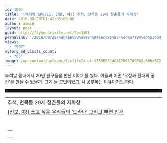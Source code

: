```yaml
---
id: 1801
title: '[레디앙 &#8211; 진보, 야!] 추석, 면목동 29세 청춘들의 자화상'
date: 2010-09-28T01:41:05+00:00
author: admin
layout: post
guid: http://flyhendrixfly.net/?p=1801
permalink: '/2010/09/28/%eb%a0%88%eb%94%94%ec%95%99-%ec%a7%84%eb%b3%b4-%ec%95%bc-%ec%b6%94%ec%84%9d-%eb%a9%b4%eb%aa%a9%eb%8f%99-29%ec%84%b8-%ec%b2%ad%ec%b6%98%eb%93%a4%ec%9d%98-%ec%9e%90%ed%99%94%ec%83%81/'
views:
  - "507"
mytory_md_visits_count:
  - "65"
image: /wp-content/uploads/1/cfile25.uf.1759E0314CA17D617A9EA3-500x372.gif
---
```

추석날 동네에서 20년 친구들을 만난 이야기를 썼다. 이들과 어떤 &#8216;우정과 환대의 공간&#8217;을 만들 수 있을까. 그게 늘 고민이었고, 내 공부하는 이유이기도 하다.

<div>
  <hr style="border-style: solid none; border-color: black; border-width: 1px 0px 3px; height: 7px; display: block;" />
</div>



<table width="600" border="0" cellpadding="3" cellspacing="0">
  <tr>
    <td class="view_t">
      추석, 면목동 29세 청춘들의 자화상
    </td>
  </tr>
  
  <tr>
    <td class="view_sub_t">
      <a title="[http://www.redian.org/news/articleView.html?idxno=20021]로 이동합니다." target="_blank" href="http://www.redian.org/news/articleView.html?idxno=20021">[진보, 야!] 쓰고 싶은 우리들의 &#8216;드라마&#8217; 그리고 뿌연 안개</a>
    </td>
  </tr>
  
  <tr>
    <td height="5">
    </td>
  </tr>
  
  <tr>
    <td align="left">
    </td>
  </tr>
  
  <tr>
    <td height="15">
    </td>
  </tr>
  
  <tr>
    <td class="view_r" id="articleBody">
      <table align="right" border="0" cellpadding="5" cellspacing="0">
        <tr>
          <td>
            <p>
              </td> </tr> </tbody> </table> 
              
              <p>
                추석 당일, 29살 동네 친구들과 술자리를 가졌다. 예전 같으면 결혼할 나이지만 다들 변변찮게 살고 있기 때문에 부모의 고향에 내려가는 일이 쉽지는 않다.
              </p>
              
              <p>
                <strong>간만에 만들어진 술자리</strong>
              </p>
              
              <p>
                가장 가방끈이 길어서 가장 출세할 것 같았지만 여전히 돈도 안 되는 대학원에서 공부하고 있는 나. 전문대에서 미용을 전공으로<br /> 배웠으나 신용대출 업체에 다니는 S. 전문대에서 부동산학과를 나와서 ‘프로젝트 부동산’에 2년 다니다가 땅을 못 팔아서 부동산<br /> 감정평가사를 준비하고 있는 B.
              </p>
              
              <p>
                학교에서 가장 노래를 잘 부르고 춤을 잘 추어서 연예인이 많이 다닌다는 4년제 대학의 연극영화과로 갔으나 이미 데뷔시기를<br /> 놓쳐서 B와 함께 부동산 감정평가사를 준비하고 있는 C. 가장 철이 일찍 들어 고등학교만 졸업하고 곧바로 컴퓨터 업체에 취직한<br /> J. 모두다 돈에 주렸고, 술에 주린 상태였다.
              </p>
              
              <p>
                한 사람 당 만 원씩 모아서 맥주 한 잔을 하려고 해도 생각보다 쉽지 않을 때가 많았다. 그나마 이번 추석에는 전문대<br /> 컴퓨터공학과를 나와 ‘굴지의 대기업’의 지방 공장에 들어가서 결혼도 하고 한 아이의 아빠가 된 L이 집으로 올라와서 자리가 마련된<br /> 것이었다.
              </p>
              
              <p>
                7개월 된 L의 딸내미 재롱에 녀석들은 굉장히 신기해했다. 뛰듯이 빠르게 기어 다니는 아이가 온 집안을 휘젓고 다니는 통에<br /> 정신이 없었지만 모두는 한 번씩 아기를 안아보자면서 담배에 절은 얼굴을 비비대다가, 뽀뽀하려고 하다가 L의 아내에게 혼이 나곤<br /> 한다. 하여간 아기는 좋아하는 것 같으니 혼기가 찼는지도 모르겠다.
              </p>
              
              <p>
                L의 부모는 술상을 봐주셨다. 소시지와 햄, 게맛살 부침(물론 이것들은 제사상에 올라갔을 것이다), 오징어와 새우에 튀김옷을<br /> 입힌 탕수오징어와 탕수새우. 맥주 페트 몇 개를 마시다가, 소주를 좀 마시고, 조금 지나니까 제사상에 올라갔던 인삼주 비슷한<br /> 것이 상에 올라온다. 어른 대접 받는다고 서로 좋아한다.
              </p>
              
              <p>
                술이 떨어지자 나는 집으로 부리나케 달려가서 지난번에 누군가에게 선물로 받았던 양주 한 병을 가져왔다. 양주가 간당간당하자<br /> L은 선심 쓴다며 맥주 페트 몇 개를 더 사왔고, 안주가 떨어질 때가 되면 B가 쏜다며 보쌈을 시키고, 조금 지나 또 안주가<br /> 떨어지자 그나마 월급을 받는 S가 치킨을 시켰다.
              </p>
              
              <p>
                <strong>우리들의 안주 거리</strong>
              </p>
              
              <p>
                저녁 6시에 시작된 술자리는 점점 무르익고, 이미 저녁을 지나 밤을 경유해 새벽으로 향하고 있었다. 우리의 안주거리 소재는 이런 거였다.
              </p>
              
              <p>
                S는 가장 가방끈이 기니까 뭐든 알거라며 나에게 ‘중국어 학원’을 추천해달라고 했다. 나는 중국어를 배운 적이 없어서<br /> 모르겠다고 하자, S는 “네가 모르면 누가 알아. 씨발놈아!”라며 욕을 한다. 그러더니 S는 요즘 신용대출 회사에서 수금이 잘 안<br /> 되어서 언제 잘릴 지도 모르고, 이래가지고 어디 결혼이나 할 수 있을지, 도대체 전망이 안 보인다며 하소연을 한다.
              </p>
              
              <p>
                중국에 여자 친구의 삼촌이 있는데, 가서 중국어 면접이라도 어떻게 대충&nbsp;보면 월급이야 여기보다는 더 받을 수 있을 거라고<br /> 한다. 그러면 결혼도 할 수 있을 것 같다고 이야기한다. 나는 언젠가 보았던 중국에서 늦깎이로 진출했던 한국 기업들이 쥐도 새도<br /> 모르게 야반도주하고 있다는 기사가 떠오르지만, 아무 말도 하지 않는다. 회사가 강남이니 근처에 있는 학원을 물어봐주마, 하고<br /> 이야기는 멈춘다. 담배 한 개비가 타올랐다가 스러진다.
              </p>
              
              <p>
                B는 독서실 총무를 하면서 PC방 알바도 한다. 나는 PC방 알바는 그만하고 시험 볼 때까지는 독서실 총무만 하면서 공부할<br /> 시간을 늘리라고 말했다. B는 그러면 생활비가 안 빠진다며 집에서 안 그래도 임용고시 준비하는 누나 때문에 돈을 타서 쓸 수가<br /> 없다고 말한다.
              </p>
              
              <p>
                PC방에서 하루 6시간 일하고, 독서실 총무 보면서 이래저래 시달리면서 공부하면 지금 대학에서 1~2학년 때 공인중개사<br /> 따고, 3~4학년 때 감정평가사 준비하면서 따는, 파릇파릇한 애들을 따라잡을 수 없다고 말하려다가, 그냥 소주 한 잔을<br /> ‘짠’하면서 “그래. 씨발. 열심히 하면 되는 거지.”하고 말았다.
              </p>
              
              <p>
                <strong>친구가 아직 졸업을 못한 이유</strong>
              </p>
              
              <p>
                옆에 있던 같이 준비하는 C는 추석 대목에 대형 마트에서 월급 ‘따블’로 쳐준다고 알바하고 돌아와서인지 온 지 얼마 되지<br /> 못해 뻗어버린다. 생각해보면 C가 졸업을 아직 못하고 있는 이유도 감정평가사 준비 때문이 아니라 알바로 학비를 메우다보니 그랬던<br /> 거였다.
              </p>
              
              <p>
                모두 담배 피우러 마당에 나와 있는데, J는 다음 번 상여금을 받으면 차를 뽑겠다고 L의 차를 보면서 말한다. L은 새 차<br /> 사지 말고 자기 차를 사라면서 “싸게 해줄게”라고 말한다. L은 도무지 아이를 키우는 견적이 안 나온다며, 서울에서 애 키웠으면<br /> 죽을 뻔 했다고 말한다. 한 달에 150만 원이 우습게 들어간다고 말한다.
              </p>
              
              <p>
                150만 원 액수의 ‘거대함’ 때문이기도 했지만, 150만 원을 한 달에 내면서도 다른 생활의 유지가 가능하다는 것에 백수<br /> 일변인 녀석들은 한 번 더 기가 죽는다. 따져보니 돈 천 만원을 모아놓은 사람이 우리 중에 J와 L밖에 없었다. S도 천만 원을<br /> 모으지 못했다. 결혼하는데 돈 1억은 있어야 한다고 누가 내뱉자 헛헛한 표정으로 담배만 한 개비 입에 더 문다. “로또 맞으면<br /> 씨발! 그냥!”하고 누군가 말하자 다들 웃는다.
              </p>
              
              <p>
                새벽이 다 되어가자 늘 ‘착하게’ 말하는 B가 내게 말한다. “넌 그래도 공부도 많이 했고, 아는 것도 많으니까 꼭 출세할 거야. 아, 나도 고등학교 때 좆나 열심히 좀 공부할 걸. 나이 먹어서 공부하려니 좆나 빡세네.”
              </p>
              
              <p>
                그리고 어렸을 적부터 친구들에게 꿈이라 이야기해온 PD가 되어서 연예인 좀 만나게 해달라는 이야기는 여전히 끊이지 않았다.<br /> 소녀시대 윤아 팬과 FX의 설리 팬들이 경합한다. PD는커녕 아직 학교도 졸업 못한 내가 괜히 생색을 낸다.
              </p>
              
              <p>
                <strong>우리는 한 편의 드라마를 쓸 수 있을까?</strong>
              </p>
              
              <p>
                물론 앞으로의 우리가 한 편의 ‘드라마’를 쓸지도 모른다. 아니 썼으면 좋겠다. 하지만 먹물이 많이 들어 ‘신자유주의’와<br /> ‘청년 실업’, ‘불안정 고용’ 그리고 ‘희망 고문’의 개념만 맴맴 도는 내게는 그 ‘드라마’의 윤곽이 도대체 잡히질 않는다.
              </p>
              
              <p>
                우리에게 추석에 소원을 빌 보름달은 안중에도 없었다. 나는 끊었다던 담배만 두 갑을 피우고, 소주는 2병, 맥주는 알 수 없을 만큼 마시고서야 애기 아빠 방에서 녀석들과 뒹구르며 잠을 청한다.
              </p></td> </tr> 
              
              <tr>
                <td height="15">
                </td>
              </tr></tbody> </table> 
              
              <p>
                <img src="http://submania.dothome.co.kr/wp-content/uploads/1/cfile25.uf.1759E0314CA17D617A9EA3.gif" class="aligncenter" width="500" height="400" alt="" filename="20021_22637_3529.gif" filemime="image/jpeg" />
              </p>